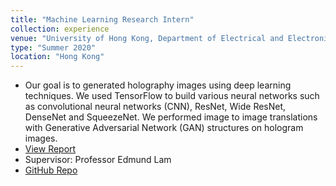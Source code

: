```yaml
---
title: "Machine Learning Research Intern"
collection: experience
venue: "University of Hong Kong, Department of Electrical and Electronic Engineering"
type: "Summer 2020"
location: "Hong Kong"
---
```


* Our goal is to generated holography images using deep learning techniques. We used TensorFlow to build various neural networks such as convolutional neural networks (CNN), ResNet, Wide ResNet, DenseNet and SqueezeNet. We performed image to image translations with Generative Adversarial Network (GAN) structures on hologram images.
* <a href="http://YoujingYu99.github.io/files/Report_hologram.pdf" target="_blank">View Report</a>
* Supervisor: Professor Edmund Lam
* <a href="https://github.com/YoujingYu99/deep-learning-hologram">GitHub Repo</a>